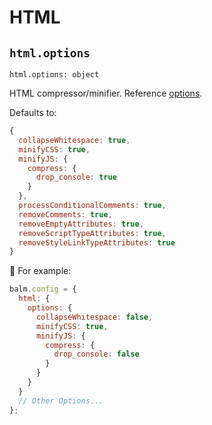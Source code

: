 # HTML

## `html.options`

`html.options: object`

HTML compressor/minifier. Reference [options](https://github.com/kangax/html-minifier#options-quick-reference).

Defaults to:

```js
{
  collapseWhitespace: true,
  minifyCSS: true,
  minifyJS: {
    compress: {
      drop_console: true
    }
  },
  processConditionalComments: true,
  removeComments: true,
  removeEmptyAttributes: true,
  removeScriptTypeAttributes: true,
  removeStyleLinkTypeAttributes: true
}
```

:chestnut: For example:

```js
balm.config = {
  html: {
    options: {
      collapseWhitespace: false,
      minifyCSS: true,
      minifyJS: {
        compress: {
          drop_console: false
        }
      }
    }
  }
  // Other Options...
};
```
